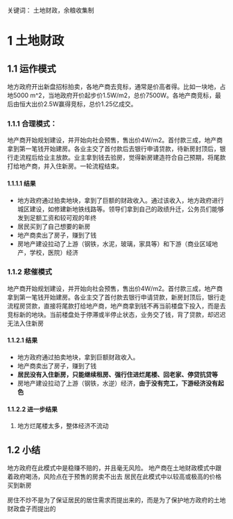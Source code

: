 关键词： 土地财政，余粮收集制

# 1 土地财政

## 1.1 运作模式

地方政府开出新盘招标拍卖，各地产商去竞标，通常是价高者得。比如一块地，占地5000 m^2，当地政府开价起步价1.5W/m2，总价7500W。各地产商竞标，最后由恒大出价2.5W赢得竞标，总价1.25亿成交。
### 1.1.1 合理模式： 
地产商开始规划建设，并开始向社会预售，售出价4W/m2。首付款三成，地产商拿到第一笔钱开始建房。各业主交了首付款后去银行申请贷款，待新房封顶后，银行走流程后给业主放款。业主拿到钱去验房，觉得新房建造符合自己预期，将尾款打给地产商，并入住新房。一轮流程结束。
#### 1.1.1.1 结果
- 地方政府通过拍卖地块，拿到了巨额的财政收入。通过该收入，地方政府进行城区建设，如修建新地铁线路等。领导们拿到自己的政绩升迁，公务员们能够发到足额工资和较可观的年终
- 居民买到了自己想要的新房
- 地产商卖出了房子，赚到了钱
- 房地产建设拉动了上游（钢铁，水泥，玻璃，家具等）和下游（商业区域地产，学校，医院）经济

### 1.1.2 悲催模式
地产商开始规划建设，并开始向社会预售，售出价4W/m2。首付款三成，地产商拿到第一笔钱开始建房。各业主交了首付款去银行申请贷款，新房封顶后，银行走流程房贷款，直接将尾款打给地产商，地产商拿到钱不再当前楼盘下投入，而是去竞标新的地块。当前楼盘处于停滞或半停止状态，业务交了钱，背了贷款，却迟迟无法入住新房
#### 1.1.2.1 结果
- 地方政府通过拍卖地块，拿到巨额财政收入。
- 地产商卖出了房子，赚到了钱
- **居民没有入住新房，只能继续租房、强行住进烂尾楼、回老家、停贷抗贷等** 
- 房地产建设拉动了上游（钢铁，水逆）经济，**由于没有完工，下游经济没有起色**

#### 1.1.2.2 进一步结果
1. 地方烂尾楼太多，整体经济不流动
## 1.2 小结
地方政府在此模式中是稳赚不赔的，并且毫无风险。
地产商在土地财政模式中跟着政府喝汤，风险点在于预售的房卖不出去
居民在此模式中以较高或极高的价格买到新房


房住不炒不是为了保证居民的居住需求而提出来的，而是为了保护地方政府的土地财政盘子而提出的